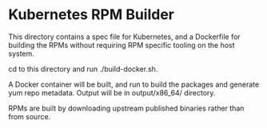 # Kubernetes RPM Builder

This directory contains a spec file for Kubernetes, and a Dockerfile for building the RPMs without requiring RPM specific tooling on the host system.

cd to this directory and run ./build-docker.sh.

A Docker container will be built, and run to build the packages and generate yum repo metadata. Output will be in output/x86_64/ directory.

RPMs are built by downloading upstream published binaries rather than from source.
